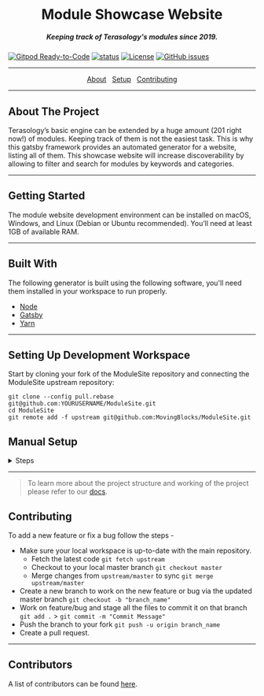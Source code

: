 <h1 align="center">Module Showcase Website</h1>

<h5 align="center">Keeping track of Terasology's modules since 2019.</h5>

[![Gitpod Ready-to-Code](https://img.shields.io/badge/Gitpod-Ready--to--Code-blue?logo=gitpod)](https://gitpod.io/#https://github.com/MovingBlocks/ModuleSite) 
[![status](https://img.shields.io/badge/status-pre--alpha-red.svg)](https://github.com/MovingBlocks/ModuleSite)
[![License](https://img.shields.io/badge/license-MIT-brightgreen.svg)](https://opensource.org/licenses/MIT)
[![GitHub issues](https://img.shields.io/github/issues/MovingBlocks/ModuleSite.svg)](https://github.com/MovingBlocks/ModuleSite/issues/)

---

<p align="center">
  <a href="#about">About</a>&nbsp;&nbsp;
  <a href="#setup">Setup</a>&nbsp;&nbsp;
  <a href="#contributing">Contributing</a>
</p>

---

<h2 id="about">About The Project</h2>

Terasology’s basic engine can be extended by a huge amount (201 right now!) of modules. Keeping track of them is not the easiest task. This is why this gatsby framework provides an automated generator for a website, listing all of them. This showcase website will increase discoverability by allowing to filter and search for modules by keywords and categories.

---

<h2> Getting Started </h2>

The module website development environment can be installed on macOS, Windows, and Linux (Debian or Ubuntu recommended). You’ll need at least 1GB of available RAM.

---

<h2 id="built-with">Built With</h2>

The following generator is built using the following software, you'll need them installed in your workspace to run properly. 
* [Node](https://nodejs.org/en/)
* [Gatsby](https://www.gatsbyjs.org/)
* [Yarn](https://yarnpkg.com/en/)

---

<h2 id="setup"> Setting Up Development Workspace </h2>

Start by cloning your fork of the ModuleSite repository and connecting the ModuleSite upstream repository:

```
git clone --config pull.rebase git@github.com:YOURUSERNAME/ModuleSite.git
cd ModuleSite
git remote add -f upstream git@github.com:MovingBlocks/ModuleSite.git
```

<h2> Manual Setup </h2>

<details>
  <summary>Steps</summary>

- Install the following dependencies on your system
  - [Node](https://nodejs.org/en/)
  - [Yarn](https://yarnpkg.com/en/)
  - [Gatsby](https://www.gatsbyjs.org/)

- '`cd`' into the directory

- Run '`yarn`' inside the directory to install all the dependencies

- Once the dependencies are installed you can launch development server via '`yarn run develop`'

</details>

---

> To learn more about the project structure and working of the project please refer to our [docs](docs/project-structure.md).

<h2 id="contributing">Contributing</h2>

To add a new feature or fix a bug follow the steps - 

- Make sure your local workspace is up-to-date with the main repository.
    - Fetch the latest code `git fetch upstream`
    - Checkout to your local master branch `git checkout master`
    - Merge changes from `upstream/master` to sync `git merge upstream/master`
- Create a new branch to work on the new feature or bug via the updated master branch `git checkout -b "branch_name"`
- Work on feature/bug and stage all the files to commit it on that branch `git add .` > `git commit -m "Commit Message"`
- Push the branch to your fork `git push -u origin branch_name`
- Create a pull request.

---

## Contributors

A list of contributors can be found [here](https://github.com/MovingBlocks/ModuleSite/graphs/contributors).
